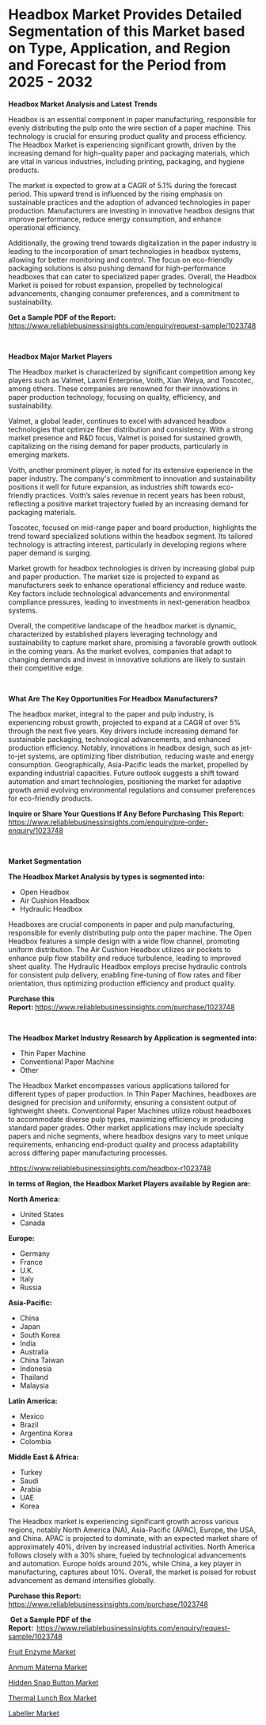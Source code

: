 <p><h1>Headbox Market Provides Detailed Segmentation of this Market based on Type, Application, and Region and Forecast for the Period from 2025 - 2032</h1></p><p><strong>Headbox Market Analysis and Latest Trends</strong></p>
<p><p>Headbox is an essential component in paper manufacturing, responsible for evenly distributing the pulp onto the wire section of a paper machine. This technology is crucial for ensuring product quality and process efficiency. The Headbox Market is experiencing significant growth, driven by the increasing demand for high-quality paper and packaging materials, which are vital in various industries, including printing, packaging, and hygiene products.</p><p>The market is expected to grow at a CAGR of 5.1% during the forecast period. This upward trend is influenced by the rising emphasis on sustainable practices and the adoption of advanced technologies in paper production. Manufacturers are investing in innovative headbox designs that improve performance, reduce energy consumption, and enhance operational efficiency.</p><p>Additionally, the growing trend towards digitalization in the paper industry is leading to the incorporation of smart technologies in headbox systems, allowing for better monitoring and control. The focus on eco-friendly packaging solutions is also pushing demand for high-performance headboxes that can cater to specialized paper grades. Overall, the Headbox Market is poised for robust expansion, propelled by technological advancements, changing consumer preferences, and a commitment to sustainability.</p></p>
<p><strong>Get a Sample PDF of the Report:&nbsp;</strong> <a href="https://www.reliablebusinessinsights.com/enquiry/request-sample/1023748?utm_campaign=117&utm_medium=2&utm_source=Github&utm_content=ia&utm_term=05032025&utm_id=headbox">https://www.reliablebusinessinsights.com/enquiry/request-sample/1023748</a></p>
<p>&nbsp;</p>
<p><strong>Headbox Major Market Players</strong></p>
<p><p>The Headbox market is characterized by significant competition among key players such as Valmet, Laxmi Enterprise, Voith, Xian Weiya, and Toscotec, among others. These companies are renowned for their innovations in paper production technology, focusing on quality, efficiency, and sustainability.</p><p>Valmet, a global leader, continues to excel with advanced headbox technologies that optimize fiber distribution and consistency. With a strong market presence and R&D focus, Valmet is poised for sustained growth, capitalizing on the rising demand for paper products, particularly in emerging markets.</p><p>Voith, another prominent player, is noted for its extensive experience in the paper industry. The company's commitment to innovation and sustainability positions it well for future expansion, as industries shift towards eco-friendly practices. Voith’s sales revenue in recent years has been robust, reflecting a positive market trajectory fueled by an increasing demand for packaging materials.</p><p>Toscotec, focused on mid-range paper and board production, highlights the trend toward specialized solutions within the headbox segment. Its tailored technology is attracting interest, particularly in developing regions where paper demand is surging.</p><p>Market growth for headbox technologies is driven by increasing global pulp and paper production. The market size is projected to expand as manufacturers seek to enhance operational efficiency and reduce waste. Key factors include technological advancements and environmental compliance pressures, leading to investments in next-generation headbox systems.</p><p>Overall, the competitive landscape of the headbox market is dynamic, characterized by established players leveraging technology and sustainability to capture market share, promising a favorable growth outlook in the coming years. As the market evolves, companies that adapt to changing demands and invest in innovative solutions are likely to sustain their competitive edge.</p></p>
<p>&nbsp;</p>
<p><strong>What Are The Key Opportunities For Headbox Manufacturers?</strong></p>
<p><p>The headbox market, integral to the paper and pulp industry, is experiencing robust growth, projected to expand at a CAGR of over 5% through the next five years. Key drivers include increasing demand for sustainable packaging, technological advancements, and enhanced production efficiency. Notably, innovations in headbox design, such as jet-to-jet systems, are optimizing fiber distribution, reducing waste and energy consumption. Geographically, Asia-Pacific leads the market, propelled by expanding industrial capacities. Future outlook suggests a shift toward automation and smart technologies, positioning the market for adaptive growth amid evolving environmental regulations and consumer preferences for eco-friendly products.</p></p>
<p><strong>Inquire or Share Your Questions If Any Before Purchasing This Report:</strong> <a href="https://www.reliablebusinessinsights.com/enquiry/pre-order-enquiry/1023748?utm_campaign=117&utm_medium=2&utm_source=Github&utm_content=ia&utm_term=05032025&utm_id=headbox">https://www.reliablebusinessinsights.com/enquiry/pre-order-enquiry/1023748</a></p>
<p>&nbsp;</p>
<p><strong>Market Segmentation</strong></p>
<p><strong>The Headbox Market Analysis by types is segmented into:</strong></p>
<p><ul><li>Open Headbox</li><li>Air Cushion Headbox</li><li>Hydraulic Headbox</li></ul></p>
<p><p>Headboxes are crucial components in paper and pulp manufacturing, responsible for evenly distributing pulp onto the paper machine. The Open Headbox features a simple design with a wide flow channel, promoting uniform distribution. The Air Cushion Headbox utilizes air pockets to enhance pulp flow stability and reduce turbulence, leading to improved sheet quality. The Hydraulic Headbox employs precise hydraulic controls for consistent pulp delivery, enabling fine-tuning of flow rates and fiber orientation, thus optimizing production efficiency and product quality.</p></p>
<p><strong>Purchase this Report:&nbsp;</strong><a href="https://www.reliablebusinessinsights.com/purchase/1023748?utm_campaign=117&utm_medium=2&utm_source=Github&utm_content=ia&utm_term=05032025&utm_id=headbox">https://www.reliablebusinessinsights.com/purchase/1023748</a></p>
<p>&nbsp;</p>
<p><strong>The Headbox Market Industry Research by Application is segmented into:</strong></p>
<p><ul><li>Thin Paper Machine</li><li>Conventional Paper Machine</li><li>Other</li></ul></p>
<p><p>The Headbox Market encompasses various applications tailored for different types of paper production. In Thin Paper Machines, headboxes are designed for precision and uniformity, ensuring a consistent output of lightweight sheets. Conventional Paper Machines utilize robust headboxes to accommodate diverse pulp types, maximizing efficiency in producing standard paper grades. Other market applications may include specialty papers and niche segments, where headbox designs vary to meet unique requirements, enhancing end-product quality and process adaptability across differing paper manufacturing processes.</p></p>
<p><a href="https://www.reliablebusinessinsights.com/headbox-r1023748?utm_campaign=117&utm_medium=2&utm_source=Github&utm_content=ia&utm_term=05032025&utm_id=headbox">&nbsp;https://www.reliablebusinessinsights.com/headbox-r1023748</a></p>
<p><strong>In terms of Region, the Headbox Market Players available by Region are:</strong></p>
<p>
    <p> <strong> North America: </strong>
        <ul>
            <li>United States</li>
            <li>Canada</li>
        </ul>
        </p> 
    <p> <strong> Europe: </strong>
        <ul>
            <li>Germany</li>
            <li>France</li>
            <li>U.K.</li>
            <li>Italy</li>
            <li>Russia</li>
        </ul>
        </p> 
    <p> <strong> Asia-Pacific: </strong>
        <ul>
            <li>China</li>
            <li>Japan</li>
            <li>South Korea</li>
            <li>India</li>
            <li>Australia</li>
            <li>China Taiwan</li>
            <li>Indonesia</li>
            <li>Thailand</li>
            <li>Malaysia</li>
        </ul>
        </p> 
    <p> <strong> Latin America: </strong>
        <ul>
            <li>Mexico</li>
            <li>Brazil</li>
            <li>Argentina Korea</li>
            <li>Colombia</li>
        </ul>
        </p> 
    <p> <strong> Middle East & Africa: </strong>
        <ul>
            <li>Turkey</li>
            <li>Saudi</li>
            <li>Arabia</li>
            <li>UAE</li>
            <li>Korea</li>
        </ul>
    </p>
    </p>
<p><p>The Headbox market is experiencing significant growth across various regions, notably North America (NA), Asia-Pacific (APAC), Europe, the USA, and China. APAC is projected to dominate, with an expected market share of approximately 40%, driven by increased industrial activities. North America follows closely with a 30% share, fueled by technological advancements and automation. Europe holds around 20%, while China, a key player in manufacturing, captures about 10%. Overall, the market is poised for robust advancement as demand intensifies globally.</p></p>
<p><strong>Purchase this Report: </strong><a href="https://www.reliablebusinessinsights.com/purchase/1023748?utm_campaign=117&utm_medium=2&utm_source=Github&utm_content=ia&utm_term=05032025&utm_id=headbox">https://www.reliablebusinessinsights.com/purchase/1023748</a></p>
<p>&nbsp;<strong>Get a Sample PDF of the Report:&nbsp;&nbsp;</strong><a href="https://www.reliablebusinessinsights.com/enquiry/request-sample/1023748?utm_campaign=117&utm_medium=2&utm_source=Github&utm_content=ia&utm_term=05032025&utm_id=headbox">https://www.reliablebusinessinsights.com/enquiry/request-sample/1023748</a></p>
<p><strong></strong></p>
<p><p><a href="https://github.com/nkomdaumis16/Market-Research-Report-List-1/blob/main/fruit-enzyme-market.md?utm_campaign=117&utm_medium=2&utm_source=Github&utm_content=ia&utm_term=05032025&utm_id=headbox">Fruit Enzyme Market</a></p><p><a href="https://github.com/ioniafidian4/Market-Research-Report-List-1/blob/main/anmum-materna-market.md?utm_campaign=117&utm_medium=2&utm_source=Github&utm_content=ia&utm_term=05032025&utm_id=headbox">Anmum Materna Market</a></p><p><a href="https://github.com/avikalitesjj/Market-Research-Report-List-1/blob/main/hidden-snap-button-market.md?utm_campaign=117&utm_medium=2&utm_source=Github&utm_content=ia&utm_term=05032025&utm_id=headbox">Hidden Snap Button Market</a></p><p><a href="https://github.com/amramcocosxa/Market-Research-Report-List-1/blob/main/thermal-lunch-box-market.md?utm_campaign=117&utm_medium=2&utm_source=Github&utm_content=ia&utm_term=05032025&utm_id=headbox">Thermal Lunch Box Market</a></p><p><a href="https://github.com/ceneabiruk11/Market-Research-Report-List-1/blob/main/labeller-market.md?utm_campaign=117&utm_medium=2&utm_source=Github&utm_content=ia&utm_term=05032025&utm_id=headbox">Labeller Market</a></p></p>